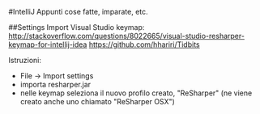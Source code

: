 #IntelliJ
Appunti cose fatte, imparate, etc.

##Settings
Import Visual Studio keymap:
http://stackoverflow.com/questions/8022665/visual-studio-resharper-keymap-for-intellij-idea
https://github.com/hhariri/Tidbits

Istruzioni:
* File -> Import settings
* importa resharper.jar
* nelle keymap seleziona il nuovo profilo creato, "ReSharper" (ne viene creato anche uno chiamato "ReSharper OSX")

